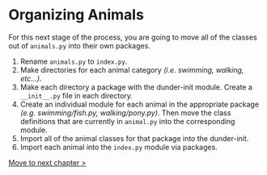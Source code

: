 # Organizing Animals

For this next stage of the process, you are going to move all of the classes out of `animals.py` into their own packages.

1. Rename `animals.py` to `index.py`.
1. Make directories for each animal category _(i.e. swimming, walking, etc...)_.
1. Make each directory a package with the dunder-init module. Create a `__init__.py` file in each directory.
2. Create an individual module for each animal in the appropriate package _(e.g. swimming/fish.py, walking/pony.py)_. Then move the class definitions that are currently in `animal.py` into the corresponding module.
3. Import all of the animal classes for that package into the dunder-init.
4. Import each animal into the `index.py` module via packages.

[Move to next chapter >](./CC_CLASS_PROPERTIES.md)